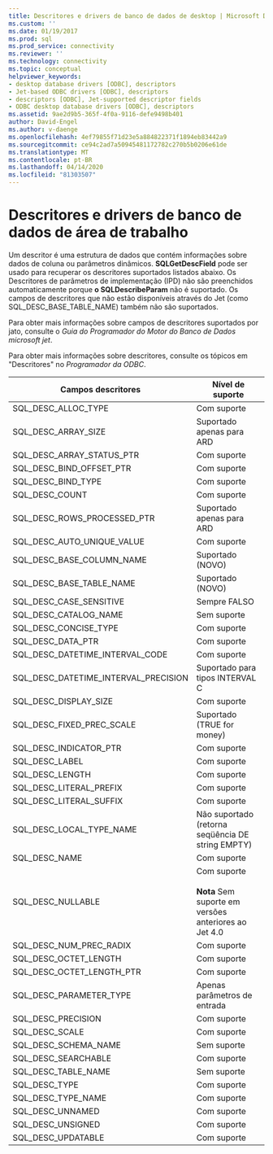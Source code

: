 ```yaml
---
title: Descritores e drivers de banco de dados de desktop | Microsoft Docs
ms.custom: ''
ms.date: 01/19/2017
ms.prod: sql
ms.prod_service: connectivity
ms.reviewer: ''
ms.technology: connectivity
ms.topic: conceptual
helpviewer_keywords:
- desktop database drivers [ODBC], descriptors
- Jet-based ODBC drivers [ODBC], descriptors
- descriptors [ODBC], Jet-supported descriptor fields
- ODBC desktop database drivers [ODBC], descriptors
ms.assetid: 9ae2d9b5-365f-4f0a-9116-defe9498b401
author: David-Engel
ms.author: v-daenge
ms.openlocfilehash: 4ef79855f71d23e5a884822371f1894eb83442a9
ms.sourcegitcommit: ce94c2ad7a50945481172782c270b5b0206e61de
ms.translationtype: MT
ms.contentlocale: pt-BR
ms.lasthandoff: 04/14/2020
ms.locfileid: "81303507"
---
```

# <a name="descriptors-and-desktop-database-drivers"></a>Descritores e drivers de banco de dados de área de trabalho
Um descritor é uma estrutura de dados que contém informações sobre dados de coluna ou parâmetros dinâmicos. **SQLGetDescField** pode ser usado para recuperar os descritores suportados listados abaixo. Os Descritores de parâmetros de implementação (IPD) não são preenchidos automaticamente porque **o SQLDescribeParam** não é suportado. Os campos de descritores que não estão disponíveis através do Jet (como SQL_DESC_BASE_TABLE_NAME) também não são suportados.  
  
 Para obter mais informações sobre campos de descritores suportados por jato, consulte o *Guia do Programador do Motor do Banco de Dados microsoft jet*.  
  
 Para obter mais informações sobre descritores, consulte os tópicos em "Descritores" no *Programador da ODBC*.  
  
|Campos descritores|Nível de suporte|  
|-----------------------|-------------------|  
|SQL_DESC_ALLOC_TYPE|Com suporte|  
|SQL_DESC_ARRAY_SIZE|Suportado apenas para ARD|  
|SQL_DESC_ARRAY_STATUS_PTR|Com suporte|  
|SQL_DESC_BIND_OFFSET_PTR|Com suporte|  
|SQL_DESC_BIND_TYPE|Com suporte|  
|SQL_DESC_COUNT|Com suporte|  
|SQL_DESC_ROWS_PROCESSED_PTR|Suportado apenas para ARD|  
|SQL_DESC_AUTO_UNIQUE_VALUE|Com suporte|  
|SQL_DESC_BASE_COLUMN_NAME|Suportado (NOVO)|  
|SQL_DESC_BASE_TABLE_NAME|Suportado (NOVO)|  
|SQL_DESC_CASE_SENSITIVE|Sempre FALSO|  
|SQL_DESC_CATALOG_NAME|Sem suporte|  
|SQL_DESC_CONCISE_TYPE|Com suporte|  
|SQL_DESC_DATA_PTR|Com suporte|  
|SQL_DESC_DATETIME_INTERVAL_CODE|Com suporte|  
|SQL_DESC_DATETIME_INTERVAL_PRECISION|Suportado para tipos INTERVAL C|  
|SQL_DESC_DISPLAY_SIZE|Com suporte|  
|SQL_DESC_FIXED_PREC_SCALE|Suportado (TRUE for money)|  
|SQL_DESC_INDICATOR_PTR|Com suporte|  
|SQL_DESC_LABEL|Com suporte|  
|SQL_DESC_LENGTH|Com suporte|  
|SQL_DESC_LITERAL_PREFIX|Com suporte|  
|SQL_DESC_LITERAL_SUFFIX|Com suporte|  
|SQL_DESC_LOCAL_TYPE_NAME|Não suportado (retorna seqüência DE string EMPTY)|  
|SQL_DESC_NAME|Com suporte|  
|SQL_DESC_NULLABLE|Com suporte<br /><br /> **Nota** Sem suporte em versões anteriores ao Jet 4.0|  
|SQL_DESC_NUM_PREC_RADIX|Com suporte|  
|SQL_DESC_OCTET_LENGTH|Com suporte|  
|SQL_DESC_OCTET_LENGTH_PTR|Com suporte|  
|SQL_DESC_PARAMETER_TYPE|Apenas parâmetros de entrada|  
|SQL_DESC_PRECISION|Com suporte|  
|SQL_DESC_SCALE|Com suporte|  
|SQL_DESC_SCHEMA_NAME|Sem suporte|  
|SQL_DESC_SEARCHABLE|Com suporte|  
|SQL_DESC_TABLE_NAME|Sem suporte|  
|SQL_DESC_TYPE|Com suporte|  
|SQL_DESC_TYPE_NAME|Com suporte|  
|SQL_DESC_UNNAMED|Com suporte|  
|SQL_DESC_UNSIGNED|Com suporte|  
|SQL_DESC_UPDATABLE|Com suporte|
